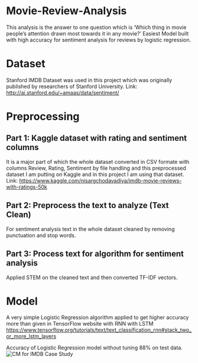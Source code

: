 # Movie-Review-Analysis
This analysis is the answer to one question which is 
‘Which thing in movie people’s attention drawn most towards it in any movie?’
Easiest Model built with high accuracy for sentiment analysis for reviews by logistic regression.

# Dataset
Stanford IMDB Dataset was used in this project which was originally published by researchers of Stanford University. 
Link: http://ai.stanford.edu/~amaas/data/sentiment/

# Preprocessing
## Part 1: Kaggle dataset with rating and sentiment columns 
It is a major part of which the whole dataset converted in CSV formate with columns Review, Rating, Sentiment by file handling and this preprocessed dataset I am putting on Kaggle and in this project I am using that dataset.
Link:
https://www.kaggle.com/nisargchodavadiya/imdb-movie-reviews-with-ratings-50k
## Part 2: Preprocess the text to analyze (Text Clean)
For sentiment analysis text in the whole dataset cleaned by removing punctuation and stop words.
## Part 3: Process text for algorithm for sentiment analysis
Applied STEM on the cleaned text and then converted TF-IDF vectors.

# Model
A very simple Logistic Regression algorithm applied to get higher accuracy more than given in TensorFlow website with RNN with LSTM https://www.tensorflow.org/tutorials/text/text_classification_rnn#stack_two_or_more_lstm_layers

Accuracy of Logistic Regression model without tuning 88% on test data. 
![CM for IMDB Case Study](https://user-images.githubusercontent.com/75474944/117927560-fe7a9c00-b317-11eb-99bb-a8b0ece54aa7.png)
